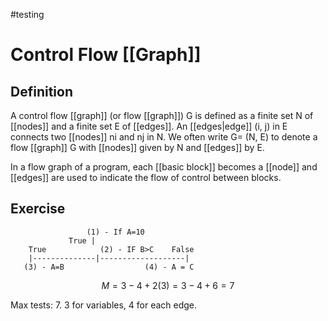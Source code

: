 
#testing 

# Control Flow [[Graph]]

## Definition

A control flow [[graph]] (or flow [[graph]]) G is defined as a finite set N of [[nodes]] and a finite set E of [[edges]]. An [[edges|edge]] (i, j) in E connects two [[nodes]] ni and nj in N. We often write G= (N, E) to denote a flow [[graph]] G with [[nodes]] given by N and [[edges]] by E.

In a flow graph of a program, each [[basic block]] becomes a [[node]] and [[edges]] are used to indicate the flow of control between blocks.

## Exercise

					 (1) - If A=10
				 True |
		True	        (2) - IF B>C    False
		|--------------|-------------------|
	   (3) - A=B                  (4) - A = C

$$M= 3 - 4 + 2(3) =3-4+6 = 7 $$

Max tests: 7. 3 for variables, 4 for each edge.